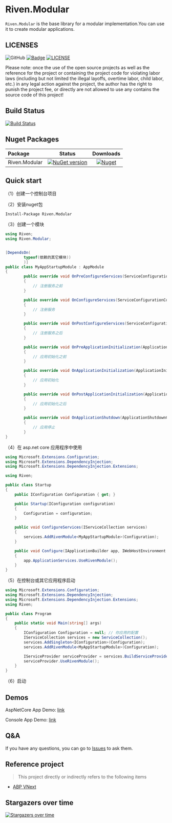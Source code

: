 # Riven.Modular
`Riven.Modular` is the base library for a modular implementation.You can use it to create modular applications.


## LICENSES
![GitHub](https://img.shields.io/github/license/rivenfx/Modular?color=brightgreen)
[![Badge](https://img.shields.io/badge/link-996.icu-%23FF4D5B.svg?style=flat-square)](https://996.icu/#/zh_CN)
[![LICENSE](https://img.shields.io/badge/license-Anti%20996-blue.svg?style=flat-square)](https://github.com/996icu/996.ICU/blob/master/LICENSE)

Please note: once the use of the open source projects as well as the reference for the project or containing the project code for violating labor laws (including but not limited the illegal layoffs, overtime labor, child labor, etc.) in any legal action against the project, the author has the right to punish the project fee, or directly are not allowed to use any contains the source code of this project!

## Build Status

[![Build Status](https://dev.azure.com/rivenfx/RivenFx/_apis/build/status/rivenfx.Modular?branchName=master)](https://dev.azure.com/rivenfx/RivenFx/_build/latest?definitionId=4&branchName=master)

## Nuget Packages

|Package|Status|Downloads|
|:------|:-----:|:-----:|
|Riven.Modular|[![NuGet version](https://img.shields.io/nuget/v/Riven.Modular?color=brightgreen)](https://www.nuget.org/packages/Riven.Modular/)|[![Nuget](https://img.shields.io/nuget/dt/Riven.Modular?color=brightgreen)](https://www.nuget.org/packages/Riven.Modular/)|


## Quick start

（1）创建一个控制台项目

（2）安装nuget包

````shell
Install-Package Riven.Modular
````

（3）创建一个模块

````csharp
using Riven;
using Riven.Modular;


[DependsOn(
        typeof(依赖的其它模块))
        )]
public class MyAppStartupModule : AppModule
{
        public override void OnPreConfigureServices(ServiceConfigurationContext context)
        {
            // 注册服务之前
        }

        public override void OnConfigureServices(ServiceConfigurationContext context)
        {
            // 注册服务
        }

        public override void OnPostConfigureServices(ServiceConfigurationContext context)
        {
            // 注册服务之后
        }

        public override void OnPreApplicationInitialization(ApplicationInitializationContext context)
        {
            // 应用初始化之前
        }

        public override void OnApplicationInitialization(ApplicationInitializationContext context)
        {
            // 应用初始化
        }

        public override void OnPostApplicationInitialization(ApplicationInitializationContext context)
        {
            // 应用初始化之后
        }

        public override void OnApplicationShutdown(ApplicationShutdownContext context)
        {
            // 应用停止
        }
}


````

（4）在 asp.net core 应用程序中使用

````csharp
using Microsoft.Extensions.Configuration;
using Microsoft.Extensions.DependencyInjection;
using Microsoft.Extensions.DependencyInjection.Extensions;

using Riven;

public class Startup
{
    public IConfiguration Configuration { get; }

    public Startup(IConfiguration configuration)
    {
        Configuration = configuration;
    }

    public void ConfigureServices(IServiceCollection services)
    {
        services.AddRivenModule<MyAppStartupModule>(Configuration);
    }

    public void Configure(IApplicationBuilder app, IWebHostEnvironment env)
    {
        app.ApplicationServices.UseRivenModule();
    }
}

````

（5）在控制台或其它应用程序启动

````csharp
using Microsoft.Extensions.Configuration;
using Microsoft.Extensions.DependencyInjection;
using Microsoft.Extensions.DependencyInjection.Extensions;
using Riven;

public class Program
{
    public static void Main(string[] args)
    {
        IConfiguration Configuration = null; // 你应用的配置
        IServiceCollection services = new ServiceCollection();
        services.AddSingleton<IConfiguration>(Configuration);
        services.AddRivenModule<MyAppStartupModule>(Configuration);

        IServiceProvider serviceProvider = services.BuildServiceProvider();
        serviceProvider.UseRivenModule();
    }
}

````
（6）启动

## Demos

AspNetCore App Demo: [link](/samples/WebSample)

Console App Demo: [link](/samples/ConsoleSample)


## Q&A

If you have any questions, you can go to  [Issues](https://github.com/rivenfx/modular/issues) to ask them.


## Reference project

> This project directly or indirectly refers to the following items

- [ABP VNext](https://github.com/abpframework/abp)

## Stargazers over time

[![Stargazers over time](https://starchart.cc/rivenfx/Modular.svg)](https://starchart.cc/rivenfx/Modular)
